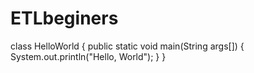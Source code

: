 # ETLbeginers

class HelloWorld 
{ 
public static void main(String args[]) 
    { 
        System.out.println("Hello, World"); 
    } 
} 
